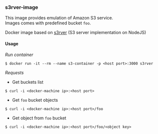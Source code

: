 ### s3rver-image

This image provides emulation of Amazon S3 service.  
Images comes with predefined bucket `foo`.

Docker image based on [s3rver](https://github.com/jamhall/s3rver) (S3 server implementation on NodeJS)


#### Usage

_Run container_
```
$ docker run -it --rm --name s3-container -p <host port>:3000 s3rver
```  
_Requests_

  - Get buckets list
  ```
  $ curl -i <docker-machine ip>:<host port>
  ```

  - Get `foo` bucket objects
  ```
  $ curl -i <docker-machine ip>:<host port>/foo
  ```

  - Get object from `foo` bucket
  ```
  $ curl -i <docker-machine ip>:<host port>/foo/<object key>
  ```
